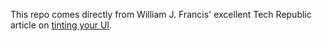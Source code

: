 This repo comes directly from William J. Francis' excellent Tech Republic article on [tinting your UI](http://www.techrepublic.com/blog/software-engineer/tinting-your-next-android-ui/).
